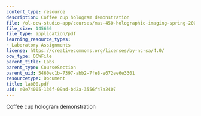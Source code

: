 ```yaml
---
content_type: resource
description: Coffee cup hologram demonstration
file: /ol-ocw-studio-app/courses/mas-450-holographic-imaging-spring-2003/e0e74005136f09adbd2a3556f47a2407_lab00.pdf
file_size: 145656
file_type: application/pdf
learning_resource_types:
- Laboratory Assignments
license: https://creativecommons.org/licenses/by-nc-sa/4.0/
ocw_type: OCWFile
parent_title: Labs
parent_type: CourseSection
parent_uid: 5460ec1b-7397-abb2-7fe8-e672ee6e3301
resourcetype: Document
title: lab00.pdf
uid: e0e74005-136f-09ad-bd2a-3556f47a2407
---
```

Coffee cup hologram demonstration